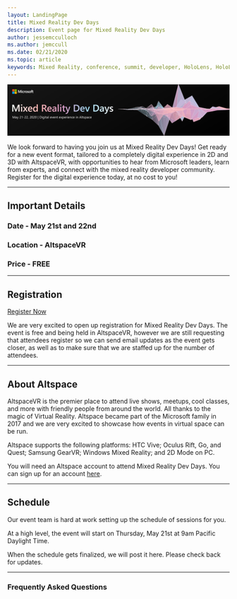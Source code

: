 ```yaml
---
layout: LandingPage
title: Mixed Reality Dev Days
description: Event page for Mixed Reality Dev Days
author: jessemcculloch 
ms.author: jemccull
ms.date: 02/21/2020
ms.topic: article
keywords: Mixed Reality, conference, summit, developer, HoloLens, HoloLens 2, Kinect
---
```


![Mixed Reality Dev Days](images/MRDD/MRDevDaysBanner.png)

We look forward to having you join us at Mixed Reality Dev Days! Get ready for a new event format, tailored to a completely digital experience in 2D and 3D with AltspaceVR, with opportunities to hear from Microsoft leaders, learn from experts, and connect with the mixed reality developer community. Register for the digital experience today, at no cost to you!

---

## Important Details

### Date - **May 21st and 22nd**

### Location - **AltspaceVR**

### Price - **FREE**

---

## Registration

[Register Now](https://mixedrealityprod.microsoftcrmportals.com/MRDDRegistration/)

We are very excited to open up registration for Mixed Reality Dev Days.  The event is free and being held in AltspaceVR, however we are still requesting that attendees register so we can send email updates as the event gets closer, as well as to make sure that we are staffed up for the number of attendees.

---

## About Altspace

AltspaceVR is the premier place to attend live shows, meetups, cool classes, and more with friendly people from around the world. All thanks to the magic of Virtual Reality.  Altspace became part of the Microsoft family in 2017 and we are very excited to showcase how events in virtual space can be run.

Altspace supports the following platforms: HTC Vive; Oculus Rift, Go, and Quest; Samsung GearVR; Windows Mixed Reality; and 2D Mode on PC.

You will need an Altspace account to attend Mixed Reality Dev Days. You can sign up for an account [here](https://account.altvr.com/users/sign_up).

---

## Schedule

Our event team is hard at work setting up the schedule of sessions for you. 

At a high level, the event will start on Thursday, May 21st at 9am Pacific Daylight Time.

When the schedule gets finalized, we will post it here. Please check back for updates.

---

### Frequently Asked Questions

